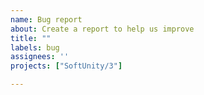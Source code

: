 ```yaml
---
name: Bug report
about: Create a report to help us improve
title: ""
labels: bug
assignees: ''
projects: ["SoftUnity/3"]

---
```

